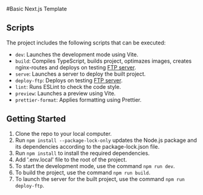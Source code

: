 #Basic Next.js Template

## Scripts

The project includes the following scripts that can be executed:

- `dev`: Launches the development mode using Vite.
- `build`: Compiles TypeScript, builds project, optimazes images, creates nginx-routes and deploys on testing [FTP server](https://mari.appotrack.space/).
- `serve`: Launches a server to deploy the built project.
- `deploy-ftp`: Deploys on testing [FTP server](https://mari.appotrack.space/).
- `lint`: Runs ESLint to check the code style.
- `preview`: Launches a preview using Vite.
- `prettier-format`: Applies formatting using Prettier.

## Getting Started

1. Clone the repo to your local computer.
2. Run `npm install --package-lock-only` updates the Node.js package and its dependencies according to the package-lock.json file.
3. Run `npm install` to install the required dependencies.
4. Add '.env.local' file to the root of the project.
5. To start the development mode, use the command `npm run dev`.
6. To build the project, use the command `npm run build`.
7. To launch the server for the built project, use the command `npm run deploy-ftp`.
